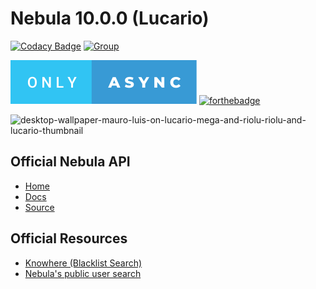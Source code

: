 # Nebula 10.0.0 (Lucario)
[![Codacy Badge](https://app.codacy.com/project/badge/Grade/7ac92425954f4650b3b8bbbaf01073e8)](https://app.codacy.com/gh/Squirrel-Network/Nebula10/dashboard?utm_source=gh&utm_medium=referral&utm_content=&utm_campaign=Badge_grade)
[![Group](https://img.shields.io/badge/Group-SquirrelNetwork-blue)](https://t.me/squirrelnetwork)

![only-async.svg](github-images/only-async.svg)  [![forthebadge](https://forthebadge.com/images/badges/open-source.svg)](https://en.wikipedia.org/wiki/Open_source)

![desktop-wallpaper-mauro-luis-on-lucario-mega-and-riolu-riolu-and-lucario-thumbnail](https://user-images.githubusercontent.com/11424277/226479062-5537d742-39dc-4598-97bb-e779a024e8aa.jpg)

## Official Nebula API
- <a href="https://api.nebula.squirrel-network.online">Home</a>
- <a href="https://api.nebula.squirrel-network.online/apidocs/">Docs</a>
- <a href="https://github.com/Squirrel-Network/api_nebula">Source</a>

## Official Resources
- <a href="https://squirrel-network.online/knowhere/">Knowhere (Blacklist Search)</a>
- <a href="https://api.nebula.squirrel-network.online/users">Nebula's public user search </a>
